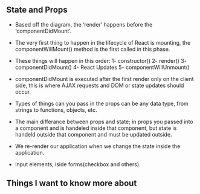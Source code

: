 ## State and Props

- Based off the diagram, the ‘render’ happens before the ‘componentDidMount’.
- The very first thing to happen in the lifecycle of React is mounting, the componentWillMount() method is the first called in this phase.
- These things will happen in this order:
   1- constructor()
   2- render()
   3- componentDidMount()
   4- React Updates
   5- componentWillUnmount()

- componentDidMount is executed after the first render only on the client side, this is where AJAX requests and DOM or state updates should occur.


- Types of things can you pass in the props can be any data type, from strings to functions, objects, etc.
- The main differance between props and state; in props you passed into a component and is handeled inside that component, but state is handeld outside that component and must be updated outside.
- We re-render our application when we change the state inside the application.
- input elements, iside forms(checkbox and others).



## Things I want to know more about